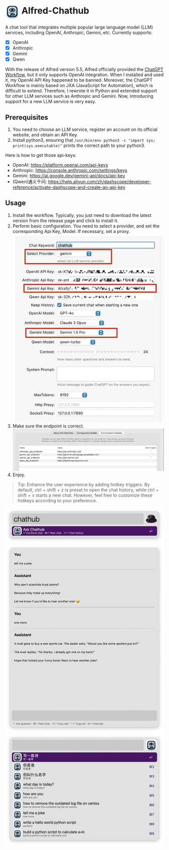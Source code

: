 # <img src='icon.png' width='45' align='center' alt='icon'> Alfred-Chathub

A chat tool that integrates multiple popular large language model (LLM) services, including OpenAI, Anthropic, Gemini, etc. Currently supports:
- [x] OpenAI
- [x] Anthropic
- [x] Gemini
- [x] Qwen

With the release of Alfred version 5.5, Alfred officially provided the [ChatGPT Workflow](https://github.com/alfredapp/openai-workflow), but it only supports OpenAI integration. When I installed and used it, my OpenAI API Key happened to be banned. Moreover, the ChatGPT Workflow is mainly based on JXA (JavaScript for Automation), which is difficult to extend. Therefore, I rewrote it in Python and extended support for other LLM services such as Anthropic and Gemini. Now, introducing support for a new LLM service is very easy.

## Prerequisites

1. You need to choose an LLM service, register an account on its official website, and obtain an API Key.
2. Install python3, ensuring that `/usr/bin/env python3 -c "import sys; print(sys.executable)"` prints the correct path to your python3.

Here is how to get those api-keys:
- OpenAI: https://platform.openai.com/api-keys
- Anthropic: https://console.anthropic.com/settings/keys
- Gemini: https://ai.google.dev/gemini-api/docs/api-key
- (Qwen)通义千问: https://help.aliyun.com/zh/dashscope/developer-reference/activate-dashscope-and-create-an-api-key

## Usage

1. Install the workflow. Typically, you just need to download the latest version from the release page and click to install it.
2. Perform basic configuration. You need to select a provider, and set the corresponding Api Key, Model. If necessary, set a proxy.
![Main Config](assets/main_config.png)
3. Make sure the endpoint is correct.
![Endpoint Config](assets/endpoint_config.png)
4. Enjoy.
> Tip: Enhance the user experience by adding hotkey triggers. By default, ctrl + shift + z is preset to open the chat history, while ctrl + shift + x starts a new chat. However, feel free to customize these hotkeys according to your preference.

![Ask Chathub](assets/ask_chathub.png)
![Chat](assets/chat.png)
![Chat History](assets/history.png)
